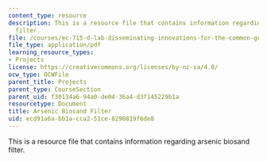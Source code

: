 ```yaml
---
content_type: resource
description: This is a resource file that contains information regarding arsenic biosand
  filter.
file: /courses/ec-715-d-lab-disseminating-innovations-for-the-common-good-spring-2007/ecd91a6abb1acca251ce8290819f6de8_MITEC_715S07_kanchan.pdf
file_type: application/pdf
learning_resource_types:
- Projects
license: https://creativecommons.org/licenses/by-nc-sa/4.0/
ocw_type: OCWFile
parent_title: Projects
parent_type: CourseSection
parent_uid: f30134a6-94a0-de04-36a4-d3f145229b1a
resourcetype: Document
title: Arsenic Biosand Filter
uid: ecd91a6a-bb1a-cca2-51ce-8290819f6de8
---
```

This is a resource file that contains information regarding arsenic biosand filter.